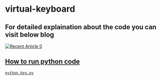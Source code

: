 ﻿# virtual-keyboard
 
 ## For detailed explaination about the code you can visit below blog
<a target="_blank" href="https://github-readme-medium-recent-article.vercel.app/medium/@abhikesare/virtual-keyboard-using-computer-vision-32b61981c5b1"><img src="https://github-readme-medium-recent-article.vercel.app/medium/@abhikesare/virtual-keyboard-using-computer-vision-32b61981c5b1" alt="Recent Article 0"> 

 
 ## How to run python code
 ```
 python key.py
 ```
 
